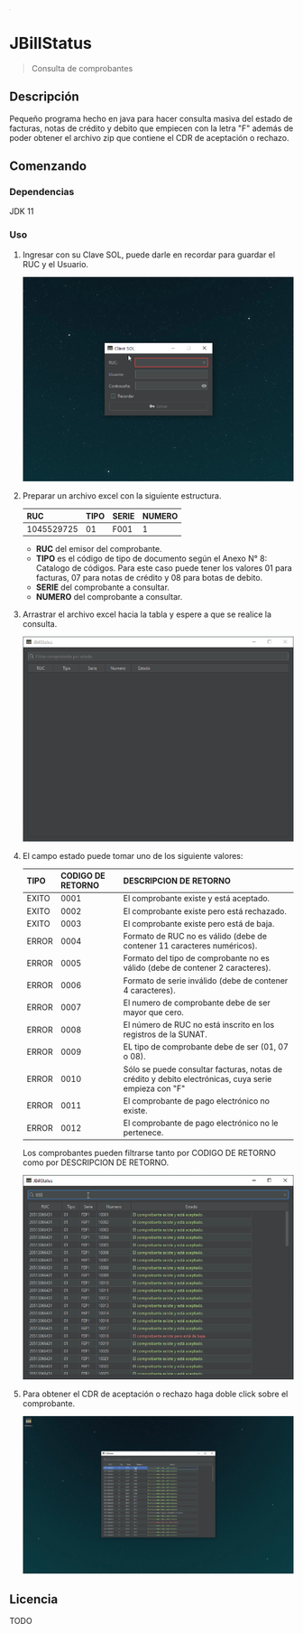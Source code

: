 <img src="https://github.com/nthny/JBillStatus/blob/master/src/main/resources/img/jbillstatus.ico?raw=true" alt="logo" style="zoom:5%;" />

# JBillStatus

> Consulta de comprobantes

## Descripción

Pequeño programa hecho en java para hacer consulta masiva del estado de facturas, notas de crédito y debito que empiecen con la letra "F" además de poder obtener el archivo zip que contiene el CDR de aceptación o rechazo.

## Comenzando

### Dependencias

JDK 11

### Uso

1. Ingresar con su Clave SOL, puede darle en recordar para guardar el RUC y el Usuario. 

   ![image_1](https://github.com/nthny/JBillStatus/blob/master/screenshots/image_1.gif?raw=true)

2. Preparar un archivo excel con la siguiente estructura.

   | RUC        | TIPO | SERIE | NUMERO |
   | ---------- | ---- | ----- | ------ |
   | 1045529725 | 01   | F001  | 1      |

   - **RUC** del emisor del comprobante.
   - **TIPO** es el código de tipo de documento según el Anexo N° 8: Catalogo de códigos. Para este caso puede tener los valores 01 para facturas, 07 para notas de crédito y 08 para botas de debito.
   - **SERIE** del comprobante  a consultar.
   - **NUMERO** del comprobante a consultar.

3. Arrastrar el archivo excel hacia la tabla y espere a que se realice la consulta.

   ![image_2](https://github.com/nthny/JBillStatus/blob/master/screenshots/image_2.gif?raw=true)

4. El campo estado puede tomar uno de los siguiente valores:

   | TIPO  | CODIGO DE RETORNO | DESCRIPCION DE RETORNO                                       |
   | ----- | ----------------- | ------------------------------------------------------------ |
   | EXITO | 0001              | El comprobante existe y está aceptado.                       |
   | EXITO | 0002              | El comprobante existe pero está rechazado.                   |
   | EXITO | 0003              | El comprobante existe pero está de baja.                     |
   | ERROR | 0004              | Formato de RUC no es válido (debe de contener 11 caracteres numéricos). |
   | ERROR | 0005              | Formato del tipo de comprobante no es válido (debe de contener 2 caracteres). |
   | ERROR | 0006              | Formato de serie inválido (debe de contener 4 caracteres).   |
   | ERROR | 0007              | El numero de comprobante debe de ser mayor que cero.         |
   | ERROR | 0008              | El número de RUC no está inscrito en los registros de la SUNAT. |
   | ERROR | 0009              | EL tipo de comprobante debe de ser (01, 07 o 08).            |
   | ERROR | 0010              | Sólo se puede consultar facturas, notas de crédito y debito electrónicas, cuya serie empieza con "F" |
   | ERROR | 0011              | El comprobante de pago electrónico no existe.                |
   | ERROR | 0012              | El comprobante de pago electrónico no le pertenece.          |

   Los comprobantes pueden filtrarse tanto por CODIGO DE RETORNO como por DESCRIPCION DE RETORNO.

   ![image_3](https://github.com/nthny/JBillStatus/blob/master/screenshots/image_3.gif?raw=true)

5. Para obtener el CDR de aceptación o rechazo haga doble click sobre el comprobante.

   ![image_4](https://github.com/nthny/JBillStatus/blob/master/screenshots/image_4.gif?raw=true)

   

## Licencia

TODO